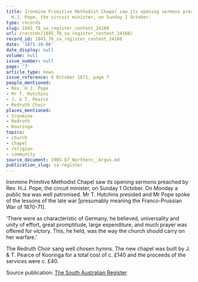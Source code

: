 ```yaml
---
title: Ironmine Primitive Methodist Chapel saw its opening sermons preached by Rev.
  H.J. Pope, the circuit minister, on Sunday 1 October.
type: records
slug: 1845_76_sa_register_content_24168
url: /records/1845_76_sa_register_content_24168/
record_id: 1845_76_sa_register_content_24168
date: '1871-10-06'
date_display: null
volume: null
issue_number: null
page: '7'
article_type: news
issue_reference: 6 October 1871, page 7
people_mentioned:
- Rev. H.J. Pope
- Mr T. Hutchins
- J. & T. Pearce
- Redruth Choir
places_mentioned:
- Ironmine
- Redruth
- Kooringa
topics:
- church
- chapel
- religion
- community
source_document: 1985-87_Northern__Argus.md
publication_slug: sa-register
---
```


Ironmine Primitive Methodist Chapel saw its opening sermons preached by Rev. H.J. Pope, the circuit minister, on Sunday 1 October.  On Monday a public tea was well patronised.  Mr T. Hutchins presided and Mr Pope spoke of the lessons of the late war [presumably meaning the Franco-Prussian War of 1870-71].

‘There were as characteristic of Germany, he believed, universality and unity of effort, great promptitude, large expenditure, and much prayer was offered for victory.  This, he held, was the way the church should carry on her warfare.’

The Redruth Choir sang well chosen hymns.  The new chapel was built by J. & T. Pearce of Kooringa for a total cost of c. £140 and the proceeds of the services were c. £40.

Source publication: [The South Australian Register](/publications/sa-register/)
